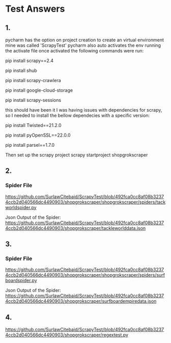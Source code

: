 # Test Answers

## 1.
pycharm has the option on project creation to create an virtual environment mine was called 'ScrapyTest'
pycharm also auto activates the env running the activate file
once activated the following commands were run:

pip install scrapy==2.4

pip install shub

pip install scrapy-crawlera

pip install google-cloud-storage

pip install scrapy-sessions

this should have been it I was having issues with dependencies for scrapy, so I needed to install the bellow dependecies with a specific version:

pip install Twisted==21.2.0

pip install pyOpenSSL==22.0.0

pip install parsel==1.7.0


Then set up the scrapy project
scrapy startproject shopgrokscraper

## 2.

### Spider File
https://github.com/SurlawCitebaid/ScrapyTest/blob/492fca0cc8af08b32374ccb2d040566dc4490903/shopgrokscraper/shopgrokscraper/spiders/tackworldspider.py

Json Output of the Spider:
https://github.com/SurlawCitebaid/ScrapyTest/blob/492fca0cc8af08b32374ccb2d040566dc4490903/shopgrokscraper/tackleworlddata.json

## 3.

### Spider File
https://github.com/SurlawCitebaid/ScrapyTest/blob/492fca0cc8af08b32374ccb2d040566dc4490903/shopgrokscraper/shopgrokscraper/spiders/surfboardspider.py

Json Output of the Spider:
https://github.com/SurlawCitebaid/ScrapyTest/blob/492fca0cc8af08b32374ccb2d040566dc4490903/shopgrokscraper/surfboardempiredata.json 

## 4.
https://github.com/SurlawCitebaid/ScrapyTest/blob/492fca0cc8af08b32374ccb2d040566dc4490903/shopgrokscraper/regextest.py

